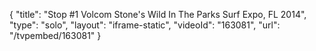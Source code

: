 {
    "title": "Stop #1 Volcom Stone's Wild In The Parks Surf Expo, FL 2014",
    "type": "solo",
    "layout": "iframe-static",
    "videoId": "163081",
    "url": "\/tvpembed\/163081"
}